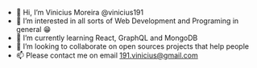 - 👋 Hi, I’m Vinicius Moreira @vinicius191
- 👀 I’m interested in all sorts of Web Development and Programing in general 😁 
- 🌱 I’m currently learning React, GraphQL and MongoDB
- 💞️ I’m looking to collaborate on open sources projects that help people
- 📫 Please contact me on email 191.vinicius@gmail.com

<!---
vinicius191/vinicius191 is a ✨ special ✨ repository because its `README.md` (this file) appears on your GitHub profile.
You can click the Preview link to take a look at your changes.
--->
